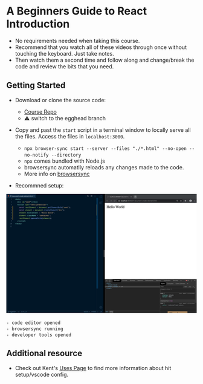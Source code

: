 # A Beginners Guide to React Introduction

- No requirements needed when taking this course.
- Recommend that you watch all of these videos through once without touching the keyboard. Just take notes.
- Then watch them a second time and follow along and change/break the code and review the bits that you need.

## Getting Started

- Download or clone the source code:

  - [Course Repo](https://github.com/kentcdodds/beginners-guide-to-react/tree/egghead)
  - **⚠** switch to the egghead branch

- Copy and past the `start` script in a terminal window to locally serve all the files. Access the files in `localhost:3000`.

  - `npx browser-sync start --server --files "./*.html" --no-open --no-notify --directory`
  - `npx` comes bundled with Node.js
  - browsersync automatlly reloads any changes made to the code.
  - More info on [browsersync](https://github.com/wesbos/browser-sync-remote-example)

- Recommned setup:

![img](/images/setup.png)

```
- code editor opened
- browsersync running
- developer tools opened
```

## Additional resource

- Check out Kent's [Uses Page](https://kentcdodds.com/uses/) to find more information about hit setup/vscode config.
